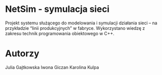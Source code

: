 # NetSim - symulacja sieci

Projekt systemu służącego do modelowania i symulacji działania sieci – na przykładzie “linii produkcyjnych” w fabryce. Wykorzystano wiedzę z zakresu technik programowania obiektowego w C++.

# Autorzy

Julia Gajtkowska
Iwona Giczan
Karolina Kulpa

